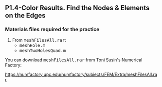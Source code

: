## P1.4-Color Results. Find the Nodes & Elements on the Edges
### Materials files required for the practice
1. From <tt>meshFilesAll.rar</tt>: 
	* <tt>meshHole.m</tt>
   	* <tt>meshTwoHolesQuad.m</tt>

You can download <tt>meshFilesAll.rar</tt> from Toni Susin's Numerical Factory:

https://numfactory.upc.edu/numfactory/subjects/FEM/Extra/meshFilesAll.rar
